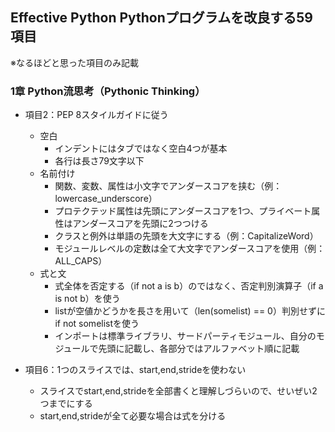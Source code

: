 ## Effective Python Pythonプログラムを改良する59項目
※なるほどと思った項目のみ記載

### 1章 Python流思考（Pythonic Thinking）
* 項目2：PEP 8スタイルガイドに従う
    * 空白
        * インデントにはタブではなく空白4つが基本
        * 各行は長さ79文字以下
    * 名前付け
        * 関数、変数、属性は小文字でアンダースコアを挟む（例：lowercase_underscore）
        * プロテクテッド属性は先頭にアンダースコアを1つ、プライベート属性はアンダースコアを先頭に2つつける
        * クラスと例外は単語の先頭を大文字にする（例：CapitalizeWord）
        * モジュールレベルの定数は全て大文字でアンダースコアを使用（例：ALL_CAPS）
    * 式と文
        * 式全体を否定する（if not a is b）のではなく、否定判別演算子（if a is not b）を使う
        * listが空値かどうかを長さを用いて（len(somelist) == 0）判別せずにif not somelistを使う
        * インポートは標準ライブラリ、サードパーティモジュール、自分のモジュールで先頭に記載し、各部分ではアルファベット順に記載

* 項目6：1つのスライスでは、start,end,strideを使わない
    * スライスでstart,end,strideを全部書くと理解しづらいので、せいぜい2つまでにする
    * start,end,strideが全て必要な場合は式を分ける